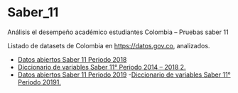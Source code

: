 # Saber_11
Análisis el desempeño académico estudiantes Colombia – Pruebas saber 11

Listado de datasets de Colombia en https://datos.gov.co, analizados.

- [Datos abiertos Saber 11 Periodo 2018](https://www.datos.gov.co/Educaci-n/Saber-11-2018-2/m2nt-jw2h/data)
- [Diccionario de variables Saber 11° Periodo 2014 – 2018 2.](https://www.icfes.gov.co/documents/20143/517898/Diccionario%20saber%2011%202014-2%20a%202018-2.pdf)
- [Datos abiertos Saber 11 Periodo 2019](https://www.datos.gov.co/Educaci-n/Saber-11-2019-1/tkn6-e4ic)
-[Diccionario de variables Saber 11° Periodo 20191.](https://www.icfes.gov.co/documents/20143/517898/Diccionario%20ftp%20saber11%202019-1.pdf)
